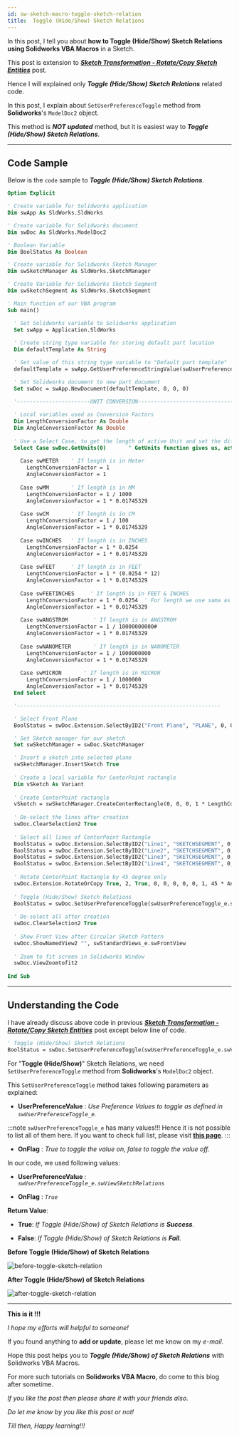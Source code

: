 ```yaml
---
id: sw-sketch-macro-toggle-sketch-relation
title:  Toggle (Hide/Show) Sketch Relations
---
```


In this post, I tell you about **how to Toggle (Hide/Show) Sketch Relations using Solidworks VBA Macros** in a Sketch.

This post is extension to ***[Sketch Transformation - Rotate/Copy Sketch Entities](sw-sketch-macro-rotate-or-copy-sketch-entities)*** post.

Hence I will explained only ***Toggle (Hide/Show) Sketch Relations*** related code.

In this post, I explain about `SetUserPreferenceToggle` method from **Solidworks**'s `ModelDoc2` object.

This method is ***NOT updated*** method, but it is easiest way to ***Toggle (Hide/Show) Sketch Relations***.

---

## Code Sample

Below is the `code` sample to ***Toggle (Hide/Show) Sketch Relations***.

```vb
Option Explicit

' Create variable for Solidworks application
Dim swApp As SldWorks.SldWorks

' Create variable for Solidworks document
Dim swDoc As SldWorks.ModelDoc2

' Boolean Variable
Dim BoolStatus As Boolean

' Create variable for Solidworks Sketch Manager
Dim swSketchManager As SldWorks.SketchManager

' Create Variable for Solidworks Sketch Segment
Dim swSketchSegment As SldWorks.SketchSegment

' Main function of our VBA program
Sub main()

  ' Set Solidworks variable to Solidworks application
  Set swApp = Application.SldWorks
  
  ' Create string type variable for storing default part location
  Dim defaultTemplate As String

  ' Set value of this string type variable to "Default part template"
  defaultTemplate = swApp.GetUserPreferenceStringValue(swUserPreferenceStringValue_e.swDefaultTemplatePart)

  ' Set Solidworks document to new part document
  Set swDoc = swApp.NewDocument(defaultTemplate, 0, 0, 0)
  
  '-----------------------UNIT CONVERSION----------------------------------------

  ' Local variables used as Conversion Factors
  Dim LengthConversionFactor As Double
  Dim AngleConversionFactor As Double
  
  ' Use a Select Case, to get the length of active Unit and set the different factors
  Select Case swDoc.GetUnits(0)       ' GetUnits function gives us, active unit
    
    Case swMETER    ' If length is in Meter
      LengthConversionFactor = 1
      AngleConversionFactor = 1
    
    Case swMM       ' If length is in MM
      LengthConversionFactor = 1 / 1000
      AngleConversionFactor = 1 * 0.01745329
    
    Case swCM       ' If length is in CM
      LengthConversionFactor = 1 / 100
      AngleConversionFactor = 1 * 0.01745329
    
    Case swINCHES   ' If length is in INCHES
      LengthConversionFactor = 1 * 0.0254
      AngleConversionFactor = 1 * 0.01745329
    
    Case swFEET     ' If length is in FEET
      LengthConversionFactor = 1 * (0.0254 * 12)
      AngleConversionFactor = 1 * 0.01745329
    
    Case swFEETINCHES     ' If length is in FEET & INCHES
      LengthConversionFactor = 1 * 0.0254  ' For length we use sama as Inch
      AngleConversionFactor = 1 * 0.01745329
    
    Case swANGSTROM        ' If length is in ANGSTROM
      LengthConversionFactor = 1 / 10000000000#
      AngleConversionFactor = 1 * 0.01745329
    
    Case swNANOMETER       ' If length is in NANOMETER
      LengthConversionFactor = 1 / 1000000000
      AngleConversionFactor = 1 * 0.01745329
    
    Case swMICRON       ' If length is in MICRON
      LengthConversionFactor = 1 / 1000000
      AngleConversionFactor = 1 * 0.01745329
  End Select

  '----------------------------------------------------------------

  ' Select Front Plane
  BoolStatus = swDoc.Extension.SelectByID2("Front Plane", "PLANE", 0, 0, 0, False, 0, Nothing, swSelectOption_e.swSelectOptionDefault)

  ' Set Sketch manager for our sketch
  Set swSketchManager = swDoc.SketchManager

  ' Insert a sketch into selected plane
  swSketchManager.InsertSketch True
  
  ' Create a local variable for CenterPoint ractangle
  Dim vSketch As Variant
  
  ' Create CenterPoint ractangle
  vSketch = swSketchManager.CreateCenterRectangle(0, 0, 0, 1 * LengthConversionFactor, 1 * LengthConversionFactor, 0)
    
  ' De-select the lines after creation
  swDoc.ClearSelection2 True
  
  ' Select all lines of CenterPoint Ractangle
  BoolStatus = swDoc.Extension.SelectByID2("Line1", "SKETCHSEGMENT", 0, 0, 0, True, 0, Nothing, swSelectOption_e.swSelectOptionDefault)
  BoolStatus = swDoc.Extension.SelectByID2("Line2", "SKETCHSEGMENT", 0, 0, 0, True, 0, Nothing, swSelectOption_e.swSelectOptionDefault)
  BoolStatus = swDoc.Extension.SelectByID2("Line3", "SKETCHSEGMENT", 0, 0, 0, True, 0, Nothing, swSelectOption_e.swSelectOptionDefault)
  BoolStatus = swDoc.Extension.SelectByID2("Line4", "SKETCHSEGMENT", 0, 0, 0, True, 0, Nothing, swSelectOption_e.swSelectOptionDefault)
  
  ' Rotate CenterPoint Ractangle by 45 degree only
  swDoc.Extension.RotateOrCopy True, 2, True, 0, 0, 0, 0, 0, 1, 45 * AngleConversionFactor
  
  ' Toggle (Hide/Show) Sketch Relations
  BoolStatus = swDoc.SetUserPreferenceToggle(swUserPreferenceToggle_e.swViewSketchRelations, True)
  
  ' De-select all after creation
  swDoc.ClearSelection2 True
  
  ' Show Front View after Circular Sketch Pattern
  swDoc.ShowNamedView2 "", swStandardViews_e.swFrontView
  
  ' Zoom to fit screen in Solidworks Window
  swDoc.ViewZoomtofit2
  
End Sub
```

---

## Understanding the Code

I have already discuss above code in previous ***[Sketch Transformation - Rotate/Copy Sketch Entities](sw-sketch-macro-rotate-or-copy-sketch-entities)*** post except below line of code.

```vb
' Toggle (Hide/Show) Sketch Relations
BoolStatus = swDoc.SetUserPreferenceToggle(swUserPreferenceToggle_e.swViewSketchRelations, True)
```

For "**Toggle (Hide/Show)**"  Sketch Relations, we need `SetUserPreferenceToggle` method from **Solidworks**'s `ModelDoc2` object.

This `SetUserPreferenceToggle` method takes following parameters as explained:

  - **UserPreferenceValue** : *Use Preference Values to toggle as defined in `swUserPreferenceToggle_e`.*

:::note
`swUserPreferenceToggle_e` has many values!!!  Hence it is not possible to list all of them here. If you want to check full list, please visit **[this page](https://help.solidworks.com/2020/English/api/swconst/SOLIDWORKS.Interop.swconst~SOLIDWORKS.Interop.swconst.swUserPreferenceToggle_e.html)**.
:::

  - **OnFlag** : *True to toggle the value on, false to toggle the value off.*

In our code, we used following values:

  - **UserPreferenceValue** : *`swUserPreferenceToggle_e.swViewSketchRelations`*

  - **OnFlag** : *`True`*

**Return Value**:

  - **True**: *If Toggle (Hide/Show) of Sketch Relations is **Success**.*

  - **False**: *If Toggle (Hide/Show) of Sketch Relations is **Fail**.*

**Before Toggle (Hide/Show) of Sketch Relations**

![before-toggle-sketch-relation](/assets/Solidworks_Images/sketch-relations/before-toggle-sketch-relation.png)

**After Toggle (Hide/Show) of Sketch Relations**

![after-toggle-sketch-relation](/assets/Solidworks_Images/sketch-relations/after-toggle-sketch-relation.png)

---

**This is it !!!**

*I hope my efforts will helpful to someone!*

If you found anything to **add or update**, please let me know on my *e-mail*.

Hope this post helps you to ***Toggle (Hide/Show) of Sketch Relations*** with Solidworks VBA Macros.

For more such tutorials on **Solidworks VBA Macro**, do come to this blog after sometime.

*If you like the post then please share it with your friends also.*

*Do let me know by you like this post or not!*

*Till then, Happy learning!!!*
